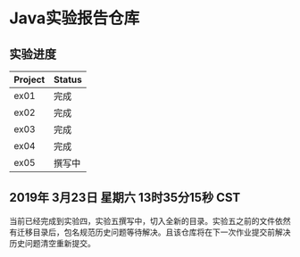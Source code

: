 # Java实验报告仓库

## 实验进度

|Project  | Status
|---------|-------
|ex01     |完成
|ex02     |完成
|ex03     |完成
|ex04     |完成
|ex05     |撰写中

2019年 3月23日 星期六 13时35分15秒 CST
---
当前已经完成到实验四，实验五撰写中，切入全新的目录。实验五之前的文件依然有迁移目录后，包名规范历史问题等待解决。且该仓库将在下一次作业提交前解决历史问题清空重新提交。